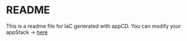 # README
This is a readme file for IaC generated with appCD.
You can modify your appStack -> [here](http://cloud.stackgen.com/appstacks/81f470de-143b-4a47-9651-61acc5d03e3d)
